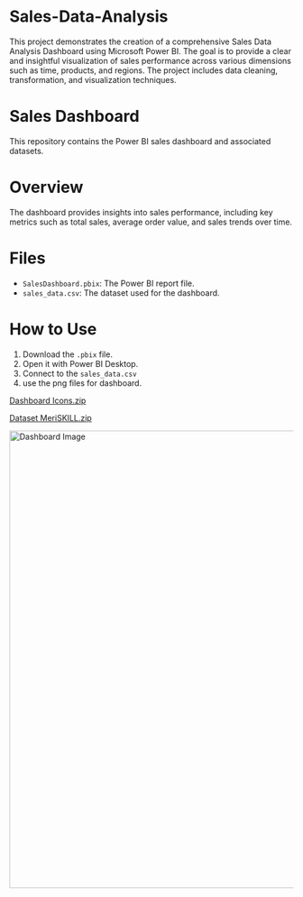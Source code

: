 # Sales-Data-Analysis
This project demonstrates the creation of a comprehensive Sales Data Analysis Dashboard using Microsoft Power BI. The goal is to provide a clear and insightful visualization of sales performance across various dimensions such as time, products, and regions. The project includes data cleaning, transformation, and visualization techniques.
# Sales Dashboard

This repository contains the Power BI sales dashboard and associated datasets.

# Overview

The dashboard provides insights into sales performance, including key metrics such as total sales, average order value, and sales trends over time.

# Files

- `SalesDashboard.pbix`: The Power BI report file.
- `sales_data.csv`: The dataset used for the dashboard.

# How to Use

1. Download the `.pbix` file.
2. Open it with Power BI Desktop.
3. Connect to the `sales_data.csv`
4. use the png files for dashboard.

[Dashboard Icons.zip](https://github.com/user-attachments/files/15539339/Dashboard.Icons.zip)


[Dataset MeriSKILL.zip](https://github.com/user-attachments/files/15539254/Dataset.MeriSKILL.zip)


<img width="812" alt="Dashboard Image" src="https://github.com/pavankalyankadiyala/Sales-Data-Dashboard/assets/156237146/c1071d22-00ac-40c5-92a1-2deff45c4386">


